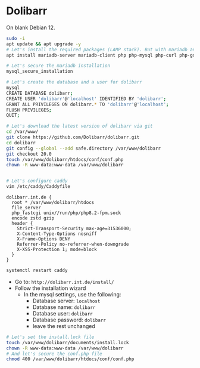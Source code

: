 # Dolibarr

On blank Debian 12.

```bash
sudo -i
apt update && apt upgrade -y
# Let's install the required packages (LAMP stack). But with mariadb and caddy
apt install mariadb-server mariadb-client php php-mysql php-curl php-gd php-intl php-mbstring php-xml php-zip php-apcu php-imagick php-ldap php-xmlrpc php-soap php-bcmath php-gmp caddy git php-fpm php-imap -y

# Let's secure the mariadb installation
mysql_secure_installation

# Let's create the database and a user for dolibarr
mysql
CREATE DATABASE dolibarr;
CREATE USER 'dolibarr'@'localhost' IDENTIFIED BY 'dolibarr';
GRANT ALL PRIVILEGES ON dolibarr.* TO 'dolibarr'@'localhost';
FLUSH PRIVILEGES;
QUIT;

# Let's download the latest version of dolibarr via git
cd /var/www/
git clone https://github.com/Dolibarr/dolibarr.git
cd dolibarr
git config --global --add safe.directory /var/www/dolibarr
git checkout 20.0
touch /var/www/dolibarr/htdocs/conf/conf.php
chown -R www-data:www-data /var/www/dolibarr


# Let's configure caddy
vim /etc/caddy/Caddyfile
```

```caddy
dolibarr.int.de {
  root * /var/www/dolibarr/htdocs
  file_server
  php_fastcgi unix//run/php/php8.2-fpm.sock
  encode zstd gzip
  header {
    Strict-Transport-Security max-age=31536000;
    X-Content-Type-Options nosniff
    X-Frame-Options DENY
    Referrer-Policy no-referrer-when-downgrade
    X-XSS-Protection 1; mode=block
  }
}
```

```bash
systemctl restart caddy
```

- Go to: `http://dolibarr.int.de/install/`
- Follow the installation wizard
  - In the mysql settings, use the following:
    - Database server: `localhost`
    - Database name: `dolibarr`
    - Database user: `dolibarr`
    - Database password: `dolibarr`
    - leave the rest unchanged

```bash
# Let's set the install.lock file
touch /var/www/dolibarr/documents/install.lock
chown -R www-data:www-data /var/www/dolibarr
# And let's secure the conf.php file
chmod 400 /var/www/dolibarr/htdocs/conf/conf.php
```
